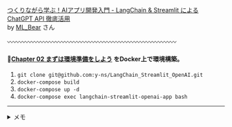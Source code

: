 [つくりながら学ぶ！AIアプリ開発入門 - LangChain & Streamlit による ChatGPT API 徹底活用](https://zenn.dev/ml_bear/books/d1f060a3f166a5)  
by [ML_Bear](https://zenn.dev/ml_bear) さん

〰️〰️〰️〰️〰️〰️〰️〰️〰️〰️〰️〰️〰️〰️〰️〰️〰️〰️〰️〰️〰️〰️〰️〰️〰️〰️〰️〰️

#### 🔸[Chapter 02 まずは環境準備をしよう](https://zenn.dev/ml_bear/books/d1f060a3f166a5/viewer/0e8fe3) をDocker上で環境構築。  
1. `git clone git@github.com:y-ns/LangChain_Streamlit_OpenAI.git`
2. `docker-compose build`
3. `docker-compose up -d`
4. `docker-compose exec langchain-streamlit-openai-app bash`  

---

<details>

<summary>メモ</summary>
  
- 実行コマンド：`streamlit run ファイル名`

</details>
